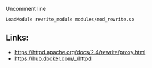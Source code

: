 
Uncomment line 

```properties
LoadModule rewrite_module modules/mod_rewrite.so
```

## Links:
-   https://httpd.apache.org/docs/2.4/rewrite/proxy.html
-   https://hub.docker.com/_/httpd
